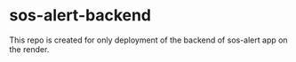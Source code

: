 # sos-alert-backend
This repo is created for only deployment of the backend of sos-alert app on the render.
